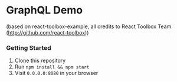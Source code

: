 # GraphQL Demo
(based on react-toolbox-example, all credits to React Toolbox Team (http://github.com/react-toolbox))

### Getting Started
1. Clone this repository
2. Run `npm install && npm start`
3. Visit `0.0.0.0:8080` in your browser
